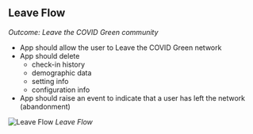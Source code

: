 ## Leave Flow
_*Outcome: Leave the COVID Green community*_
-   App should allow the user to Leave the COVID Green network
-   App should delete
    -   check-in history
    -   demographic data
    -   setting info
    -   configuration info
-   App should raise an event to indicate that a user has left the network (abandonment)

![Leave Flow](https://app.lucidchart.com/publicSegments/view/f08a0f89-e94b-4082-addf-a0ec7775eccf/image.png)
*Leave Flow*
